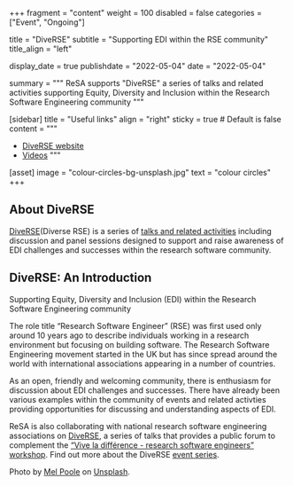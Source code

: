+++
fragment = "content"
weight = 100
disabled = false
categories = ["Event", "Ongoing"]

title = "DiveRSE"
subtitle = "Supporting EDI within the RSE community"
title_align = "left"

display_date = true
publishdate = "2022-05-04"
date = "2022-05-04"


summary = """
ReSA supports "DiveRSE" a series of talks and related activities supporting Equity, Diversity and Inclusion within the Research Software Engineering community
"""


[sidebar]
  title = "Useful links"
  align = "right"
  sticky = true # Default is false
  content = """
  * [DiveRSE website](https://diverse-rse.github.io/)
  * [Videos](https://www.youtube.com/channel/UCL7rYOIAP1Rx_VajLPDF-hA)
  """

[asset]
  image = "colour-circles-bg-unsplash.jpg"
  text = "colour circles"
+++


## About DiveRSE

[DiveRSE](https://diverse-rse.github.io/)(Diverse RSE) is a series of [talks and related activities](https://diverse-rse.github.io/) including discussion and panel sessions designed to support and raise awareness of EDI challenges and successes within the research software community.

## DiveRSE: An Introduction
Supporting Equity, Diversity and Inclusion (EDI) within the Research Software Engineering community

The role title “Research Software Engineer” (RSE) was first used only around 10 years ago to describe individuals working in a research environment but focusing on building software. The Research Software Engineering movement started in the UK but has since spread around the world with international associations appearing in a number of countries.

As an open, friendly and welcoming community, there is enthusiasm for discussion about EDI challenges and successes. There have already been various examples within the community of events and related activties providing opportunities for discussing and understanding aspects of EDI.

ReSA is also collaborating with national research software engineering associations on [DiveRSE](https://diverse-rse.github.io/), a series of talks that provides a public forum to complement the [“Vive la différence - research software engineers” workshop](https://www.researchsoft.org/events/2022-04/). Find out more about the DiveRSE [event series](https://diverse-rse.github.io/about).

Photo by <a href="https://unsplash.com/@melpoole?utm_source=unsplash&utm_medium=referral&utm_content=creditCopyText">Mel Poole</a> on <a href="https://unsplash.com/photos/ToI01Apo4Pk">Unsplash</a>.
